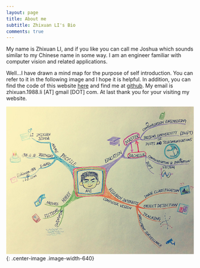 ```yaml
---
layout: page
title: About me
subtitle: Zhixuan LI's Bio
comments: true
---
```


My name is Zhixuan LI, and if you like you can call me Joshua which sounds similar to my Chinese name in some way. I am an engineer familiar with computer vision and related applications.

Well...I have drawn a mind map for the purpose of self introduction. You can refer to it in the following image and I hope it is helpful. In addition, you can find the code of this website [here](https://github.com/joshua19881228/joshua19881228.github.io) and find me at [github](https://github.com/joshua19881228). My email is zhixuan.1988.li [AT] gmail [DOT] com. At last thank you for your visiting my website.

![Joshua's Profile](https://raw.githubusercontent.com/joshua19881228/joshua19881228.github.io/master/img/my_profile.jpg "Joshua's Profile"){: .center-image .image-width-640}